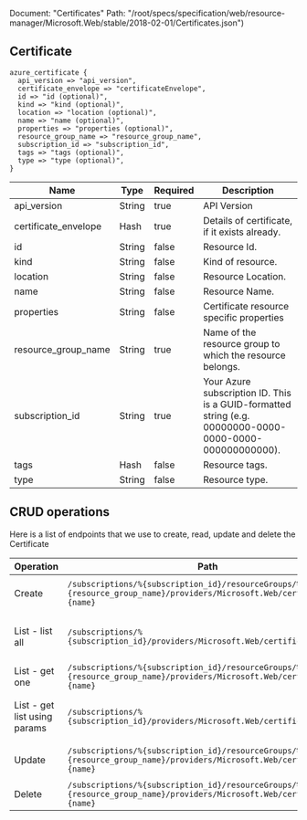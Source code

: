 Document: "Certificates"
Path: "/root/specs/specification/web/resource-manager/Microsoft.Web/stable/2018-02-01/Certificates.json")

## Certificate

```puppet
azure_certificate {
  api_version => "api_version",
  certificate_envelope => "certificateEnvelope",
  id => "id (optional)",
  kind => "kind (optional)",
  location => "location (optional)",
  name => "name (optional)",
  properties => "properties (optional)",
  resource_group_name => "resource_group_name",
  subscription_id => "subscription_id",
  tags => "tags (optional)",
  type => "type (optional)",
}
```

| Name        | Type           | Required       | Description       |
| ------------- | ------------- | ------------- | ------------- |
|api_version | String | true | API Version |
|certificate_envelope | Hash | true | Details of certificate, if it exists already. |
|id | String | false | Resource Id. |
|kind | String | false | Kind of resource. |
|location | String | false | Resource Location. |
|name | String | false | Resource Name. |
|properties | String | false | Certificate resource specific properties |
|resource_group_name | String | true | Name of the resource group to which the resource belongs. |
|subscription_id | String | true | Your Azure subscription ID. This is a GUID-formatted string (e.g. 00000000-0000-0000-0000-000000000000). |
|tags | Hash | false | Resource tags. |
|type | String | false | Resource type. |



## CRUD operations

Here is a list of endpoints that we use to create, read, update and delete the Certificate

| Operation | Path | Verb | Description | OperationID |
| ------------- | ------------- | ------------- | ------------- | ------------- |
|Create|`/subscriptions/%{subscription_id}/resourceGroups/%{resource_group_name}/providers/Microsoft.Web/certificates/%{name}`|Put|Create or update a certificate.|Certificates_CreateOrUpdate|
|List - list all|`/subscriptions/%{subscription_id}/providers/Microsoft.Web/certificates`|Get|Get all certificates for a subscription.|Certificates_List|
|List - get one|`/subscriptions/%{subscription_id}/resourceGroups/%{resource_group_name}/providers/Microsoft.Web/certificates/%{name}`|Get|Get a certificate.|Certificates_Get|
|List - get list using params|`/subscriptions/%{subscription_id}/providers/Microsoft.Web/certificates`|Get|Get all certificates for a subscription.|Certificates_List|
|Update|`/subscriptions/%{subscription_id}/resourceGroups/%{resource_group_name}/providers/Microsoft.Web/certificates/%{name}`|Put|Create or update a certificate.|Certificates_CreateOrUpdate|
|Delete|`/subscriptions/%{subscription_id}/resourceGroups/%{resource_group_name}/providers/Microsoft.Web/certificates/%{name}`|Delete|Delete a certificate.|Certificates_Delete|